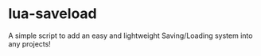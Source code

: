 # lua-saveload
A simple script to add an easy and lightweight Saving/Loading system into any projects!
